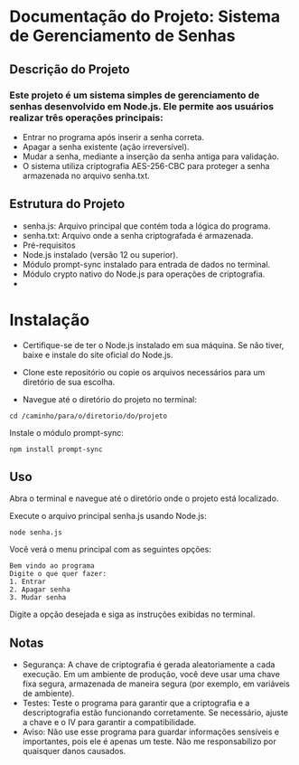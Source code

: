 # Documentação do Projeto: Sistema de Gerenciamento de Senhas
## Descrição do Projeto
### Este projeto é um sistema simples de gerenciamento de senhas desenvolvido em Node.js. Ele permite aos usuários realizar três operações principais:

- Entrar no programa após inserir a senha correta.
- Apagar a senha existente (ação irreversível).
- Mudar a senha, mediante a inserção da senha antiga para validação.
- O sistema utiliza criptografia AES-256-CBC para proteger a senha armazenada no arquivo senha.txt.

## Estrutura do Projeto
- senha.js: Arquivo principal que contém toda a lógica do programa.
- senha.txt: Arquivo onde a senha criptografada é armazenada.
- Pré-requisitos
- Node.js instalado (versão 12 ou superior).
- Módulo prompt-sync instalado para entrada de dados no terminal.
- Módulo crypto nativo do Node.js para operações de criptografia.
- 
# Instalação
- Certifique-se de ter o Node.js instalado em sua máquina. Se não tiver, baixe e instale do site oficial do Node.js.

- Clone este repositório ou copie os arquivos necessários para um diretório de sua escolha.

- Navegue até o diretório do projeto no terminal:

```
cd /caminho/para/o/diretorio/do/projeto
```

Instale o módulo prompt-sync:

```
npm install prompt-sync
```

## Uso
Abra o terminal e navegue até o diretório onde o projeto está localizado.

Execute o arquivo principal senha.js usando Node.js:

```
node senha.js
```

Você verá o menu principal com as seguintes opções:

```
Bem vindo ao programa
Digite o que quer fazer:
1. Entrar
2. Apagar senha
3. Mudar senha
```

Digite a opção desejada e siga as instruções exibidas no terminal.

## Notas
- Segurança: A chave de criptografia é gerada aleatoriamente a cada execução. Em um ambiente de produção, você deve usar uma chave fixa segura, armazenada de maneira segura (por exemplo, em variáveis de ambiente).
- Testes: Teste o programa para garantir que a criptografia e a descriptografia estão funcionando corretamente. Se necessário, ajuste a chave e o IV para garantir a compatibilidade.
- Aviso: Não use esse programa para guardar informações sensíveis e importantes, pois ele é apenas um teste. Não me responsabilizo por quaisquer danos causados.
